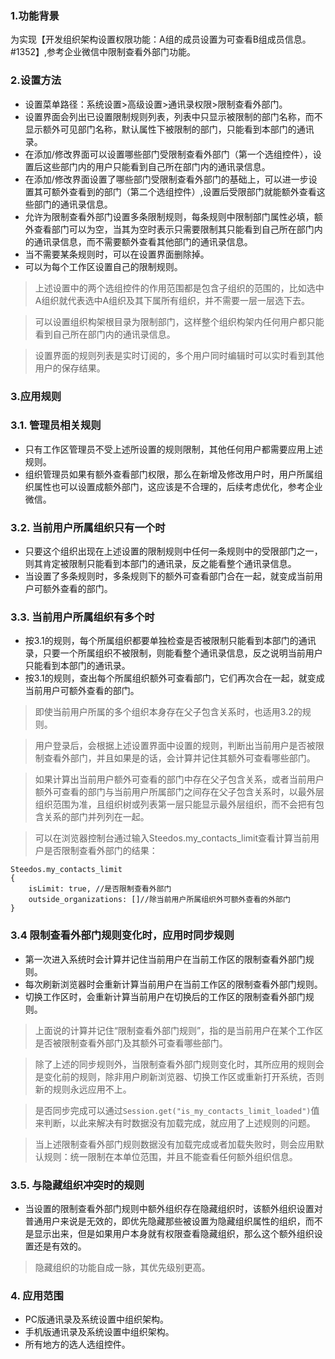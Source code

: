 ### 1.功能背景
为实现【开发组织架构设置权限功能：A组的成员设置为可查看B组成员信息。#1352】,参考企业微信中限制查看外部门功能。

### 2.设置方法
- 设置菜单路径：系统设置>高级设置>通讯录权限>限制查看外部门。
- 设置界面会列出已设置限制规则列表，列表中只显示被限制的部门名称，而不显示额外可见部门名称，默认属性下被限制的部门，只能看到本部门的通讯录。
- 在添加/修改界面可以设置哪些部门受限制查看外部门（第一个选组控件），设置后这些部门内的用户只能看到自己所在部门内的通讯录信息。
- 在添加/修改界面设置了哪些部门受限制查看外部门的基础上，可以进一步设置其可额外查看到的部门（第二个选组控件）,设置后受限部门就能额外查看这些部门的通讯录信息。
- 允许为限制查看外部门设置多条限制规则，每条规则中限制部门属性必填，额外查看部门可以为空，当其为空时表示只需要限制其只能看到自己所在部门内的通讯录信息，而不需要额外查看其他部门的通讯录信息。
- 当不需要某条规则时，可以在设置界面删除掉。
- 可以为每个工作区设置自己的限制规则。

> 上述设置中的两个选组控件的作用范围都是包含子组织的范围的，比如选中A组织就代表选中A组织及其下属所有组织，并不需要一层一层选下去。

> 可以设置组织构架根目录为限制部门，这样整个组织构架内任何用户都只能看到自己所在部门内的通讯录信息。

> 设置界面的规则列表是实时订阅的，多个用户同时编辑时可以实时看到其他用户的保存结果。


### 3.应用规则
### 3.1. 管理员相关规则
- 只有工作区管理员不受上述所设置的规则限制，其他任何用户都需要应用上述规则。
- 组织管理员如果有额外查看部门权限，那么在新增及修改用户时，用户所属组织属性也可以设置成额外部门，这应该是不合理的，后续考虑优化，参考企业微信。

### 3.2. 当前用户所属组织只有一个时
- 只要这个组织出现在上述设置的限制规则中任何一条规则中的受限部门之一，则其肯定被限制只能看到本部门的通讯录，反之能看整个通讯录信息。
- 当设置了多条规则时，多条规则下的额外可查看部门合在一起，就变成当前用户可额外查看的部门。

### 3.3. 当前用户所属组织有多个时
- 按3.1的规则，每个所属组织都要单独检查是否被限制只能看到本部门的通讯录，只要一个所属组织不被限制，则能看整个通讯录信息，反之说明当前用户只能看到本部门的通讯录。
- 按3.1的规则，查出每个所属组织额外可查看部门，它们再次合在一起，就变成当前用户可额外查看的部门。

> 即使当前用户所属的多个组织本身存在父子包含关系时，也适用3.2的规则。

> 用户登录后，会根据上述设置界面中设置的规则，判断出当前用户是否被限制查看外部门，并且如果是的话，会计算并记住其额外可查看哪些部门。

> 如果计算出当前用户额外可查看的部门中存在父子包含关系，或者当前用户额外可查看的部门与当前用户所属部门之间存在父子包含关系时，以最外层组织范围为准，且组织树或列表第一层只能显示最外层组织，而不会把有包含关系的部门并列列在一起。

> 可以在浏览器控制台通过输入Steedos.my_contacts_limit查看计算当前用户是否限制查看外部门的结果：
```
Steedos.my_contacts_limit
{
	isLimit: true, //是否限制查看外部门
	outside_organizations: []//除当前用户所属组织外可额外查看的外部门
}
```

### 3.4 限制查看外部门规则变化时，应用时同步规则
- 第一次进入系统时会计算并记住当前用户在当前工作区的限制查看外部门规则。
- 每次刷新浏览器时会重新计算当前用户在当前工作区的限制查看外部门规则。
- 切换工作区时，会重新计算当前用户在切换后的工作区的限制查看外部门规则。

> 上面说的计算并记住“限制查看外部门规则”，指的是当前用户在某个工作区是否被限制查看外部门及其额外可查看哪些部门。

> 除了上述的同步规则外，当限制查看外部门规则变化时，其所应用的规则会是变化前的规则，除非用户刷新浏览器、切换工作区或重新打开系统，否则新的规则永远应用不上。

> 是否同步完成可以通过`Session.get("is_my_contacts_limit_loaded")`值来判断，以此来解决有时数据没有加载完成，就应用了上述规则的问题。

> 当上述限制查看外部门规则数据没有加载完成或者加载失败时，则会应用默认规则：统一限制在本单位范围，并且不能查看任何额外组织信息。

### 3.5. 与隐藏组织冲突时的规则
- 当设置的限制查看外部门规则中额外组织存在隐藏组织时，该额外组织设置对普通用户来说是无效的，即优先隐藏那些被设置为隐藏组织属性的组织，而不是显示出来，但是如果用户本身就有权限查看隐藏组织，那么这个额外组织设置还是有效的。

> 隐藏组织的功能自成一脉，其优先级别更高。

### 4. 应用范围
- PC版通讯录及系统设置中组织架构。
- 手机版通讯录及系统设置中组织架构。
- 所有地方的选人选组控件。
